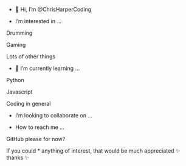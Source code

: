 - 👋 Hi, I’m @ChrisHarperCoding



- I’m interested in ...


Drumming

Gaming

Lots of other things


- 🌱 I’m currently learning ...


Python

Javascript

Coding in general


- I’m looking to collaborate on ...


- How to reach me ...


GitHub please for now? 

If you could * anything of interest, that would be much appreciated ✨ thanks ✨

<!---
ChrisHarperCoding/ChrisHarperCoding is a ✨ special ✨ repository because its `README.md` (this file) appears on your GitHub profile.
You can click the Preview link to take a look at your changes.
--->
